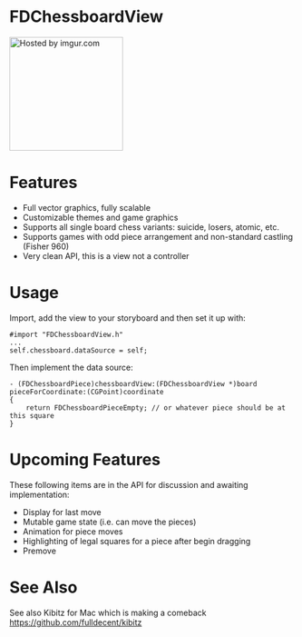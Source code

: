 FDChessboardView
================

<a href="http://imgur.com/hjqp7p4"><img width=200 height=200 src="http://i.imgur.com/hjqp7p4.png" title="Hosted by imgur.com" /></a>

Features
========

 * Full vector graphics, fully scalable
 * Customizable themes and game graphics
 * Supports all single board chess variants: suicide, losers, atomic, etc.
 * Supports games with odd piece arrangement and non-standard castling (Fisher 960)
 * Very clean API, this is a view not a controller

Usage
=====

Import, add the view to your storyboard and then set it up with:

    #import "FDChessboardView.h"
    ...
    self.chessboard.dataSource = self;

Then implement the data source:

    - (FDChessboardPiece)chessboardView:(FDChessboardView *)board pieceForCoordinate:(CGPoint)coordinate
    {
        return FDChessboardPieceEmpty; // or whatever piece should be at this square
    }


Upcoming Features
=================

These following items are in the API for discussion and awaiting implementation:

 * Display for last move
 * Mutable game state (i.e. can move the pieces)
 * Animation for piece moves
 * Highlighting of legal squares for a piece after begin dragging
 * Premove

See Also
===========

See also Kibitz for Mac which is making a comeback https://github.com/fulldecent/kibitz

